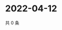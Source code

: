 # 2022-04-12

共 0 条

<!-- BEGIN WEIBO -->
<!-- 最后更新时间 Tue Apr 12 2022 01:17:20 GMT+0800 (China Standard Time) -->

<!-- END WEIBO -->
